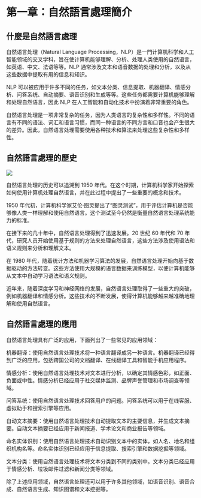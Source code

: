 # 第一章：自然語言處理簡介

## 什麼是自然語言處理

自然语言处理（Natural Language Processing，NLP）是一門计算机科学和人工智能领域的交叉学科，旨在使计算机能够理解、分析、处理人类使用的自然语言，如英语、中文、法语等等。NLP 通常涉及文本和语音数据的处理和分析，以及从这些数据中提取有用的信息和知识。

NLP 可以被应用于许多不同的任务，如文本分类、信息提取、机器翻译、情感分析、问答系统、自动摘要、语音识别和生成等等。这些任务都需要计算机能够理解和处理自然语言，因此 NLP 在人工智能和自动化技术中扮演着非常重要的角色。

自然语言处理是一项非常复杂的任务，因为人类语言的复杂性和多样性。不同的语言有不同的语法、词汇和语言习惯，而同一种语言的不同方言和口音也会产生很大的差异。因此，自然语言处理需要使用各种技术和算法来处理这些复杂性和多样性。

## 自然語言處理的歷史

![](https://scontent.ftpe2-2.fna.fbcdn.net/v/t39.30808-6/336878384_765643844774272_6649851327459264601_n.jpg?_nc_cat=110&ccb=1-7&_nc_sid=730e14&_nc_ohc=mOX1HFtAbT0AX_CSEN9&_nc_ht=scontent.ftpe2-2.fna&oh=00_AfDBmzheQHNaNaR5j3gtziPyl4ipMZnNtg-HDFYJmG82ag&oe=64240EAA)

自然语言处理的历史可以追溯到 1950 年代。在这个时期，计算机科学家开始探索如何使用计算机处理自然语言，并在此过程中提出了一些重要的概念和技术。

1950 年代初，计算机科学家艾伦·图灵提出了“图灵测试”，用于评估计算机是否能够像人类一样理解和使用自然语言。这个测试至今仍然是衡量自然语言处理系统能力的标准。

在接下来的几十年中，自然语言处理得到了迅速发展。20 世纪 60 年代和 70 年代，研究人员开始使用基于规则的方法来处理自然语言，这些方法涉及使用语法和语义规则来分析和理解文本。

在 1980 年代，随着统计方法和机器学习算法的发展，自然语言处理开始向基于数据驱动的方法转变。这些方法使用大规模的语言数据来训练模型，以便计算机能够从文本中自动学习语法和语义规则。

近年来，随着深度学习和神经网络的发展，自然语言处理取得了一些重大的突破，例如机器翻译和情感分析。这些技术的不断发展，使得计算机能够越来越准确地理解和使用自然语言。

## 自然語言處理的應用

自然语言处理具有广泛的应用，下面列出了一些常见的应用领域：

机器翻译：使用自然语言处理技术将一种语言翻译成另一种语言。机器翻译已经得到广泛的应用，包括跨国公司的文档翻译、在线翻译工具和智能手机应用程序。

情感分析：使用自然语言处理技术对文本进行分析，以确定其情感色彩，如正面、负面或中性。情感分析已经应用于社交媒体监测、品牌声誉管理和市场调查等领域。

问答系统：使用自然语言处理技术回答用户的问题。问答系统可以用于在线客服、虚拟助手和搜索引擎等应用。

自动文本摘要：使用自然语言处理技术自动提取文本的主要信息，并生成文本摘要。自动文本摘要已经应用于新闻报道、学术论文和商业报告等领域。

命名实体识别：使用自然语言处理技术自动识别文本中的实体，如人名、地名和组织机构名等。命名实体识别已经应用于信息提取、搜索引擎和数据挖掘等领域。

文本分类：使用自然语言处理技术将文本分类到不同的类别中。文本分类已经应用于情感分析、垃圾邮件过滤和新闻分类等领域。

除了上述应用领域，自然语言处理还可以用于许多其他领域，如语音识别、语音合成、自然语言生成、知识图谱和文本挖掘等。